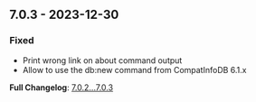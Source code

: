 
## 7.0.3 - 2023-12-30

### Fixed

- Print wrong link on about command output
- Allow to use the db:new command from CompatInfoDB 6.1.x

**Full Changelog**: [7.0.2...7.0.3](https://github.com/llaville/php-compatinfo/compare/7.0.2...7.0.3)
